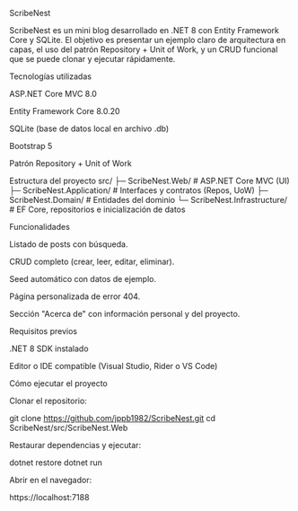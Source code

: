 ScribeNest

ScribeNest es un mini blog desarrollado en .NET 8 con Entity Framework Core y SQLite.
El objetivo es presentar un ejemplo claro de arquitectura en capas, el uso del patrón Repository + Unit of Work, y un CRUD funcional que se puede clonar y ejecutar rápidamente.

Tecnologías utilizadas

ASP.NET Core MVC 8.0

Entity Framework Core 8.0.20

SQLite (base de datos local en archivo .db)

Bootstrap 5

Patrón Repository + Unit of Work

Estructura del proyecto
src/
├─ ScribeNest.Web/            # ASP.NET Core MVC (UI)
├─ ScribeNest.Application/    # Interfaces y contratos (Repos, UoW)
├─ ScribeNest.Domain/         # Entidades del dominio
└─ ScribeNest.Infrastructure/ # EF Core, repositorios e inicialización de datos

Funcionalidades

Listado de posts con búsqueda.

CRUD completo (crear, leer, editar, eliminar).

Seed automático con datos de ejemplo.

Página personalizada de error 404.

Sección "Acerca de" con información personal y del proyecto.

Requisitos previos

.NET 8 SDK instalado

Editor o IDE compatible (Visual Studio, Rider o VS Code)

Cómo ejecutar el proyecto

Clonar el repositorio:

git clone https://github.com/jppb1982/ScribeNest.git
cd ScribeNest/src/ScribeNest.Web


Restaurar dependencias y ejecutar:

dotnet restore
dotnet run


Abrir en el navegador:

https://localhost:7188